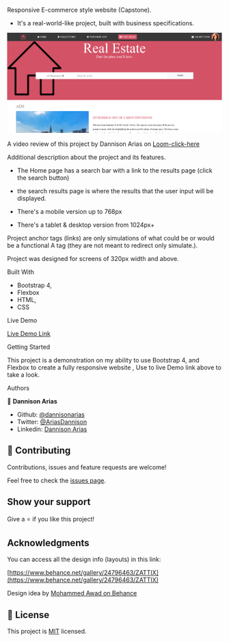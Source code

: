 Responsive E-commerce style website (Capstone).

- It's a real-world-like project, built with business specifications.

![screenshot](img/screenshot-1.png)

A video review of this project by Dannison Arias on [Loom-click-here](https://www.loom.com/share/01a01881062940c592842ea170e56260)

Additional description about the project and its features.

- The Home page has a search bar with a link to the results page (click the search button)
- the search results page is where the results that the user input will be displayed.

- There's a mobile version up to 768px
- There's a tablet & desktop version from 1024px+

Project anchor tags (links) are only simulations of what could be or would be a functional A tag (they are not meant to redirect only simulate.). 

Project was designed for screens of 320px width and above. 

Built With

- Bootstrap 4,
- Flexbox
- HTML,
- CSS

Live Demo

[Live Demo Link](https://rawcdn.githack.com/dannisonarias/Ecommerce-Website-design/6b869848ff090ccbb2e9329b5843abfb58d4af0c/index.html)


Getting Started

This project is a demonstration on my ability to use Bootstrap 4, and Flexbox to create a fully responsive website , Use to live Demo link above to take a look.

Authors

👤 **Dannison Arias**

- Github: [@dannisonarias](https://github.com/dannisonarias)
- Twitter: [@AriasDannison](https://twitter.com/AriasDannison)
- Linkedin: [Dannison Arias](https://www.linkedin.com/in/dannison-arias-777919190/)

## 🤝 Contributing

Contributions, issues and feature requests are welcome!

Feel free to check the [issues page](../../issues/).

## Show your support

Give a ⭐️ if you like this project!

## Acknowledgments

You can access all the design info (layouts) in this link:

[https://www.behance.net/gallery/24796463/ZATTIX](https://www.behance.net/gallery/24796463/ZATTIX)

Design idea by [Mohammed Awad on Behance](https://www.behance.net/M_Awad)

## 📝 License

This project is [MIT](lic.url) licensed.
